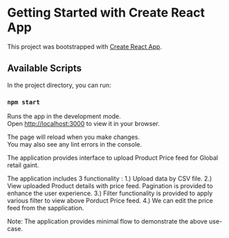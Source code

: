 # Getting Started with Create React App

This project was bootstrapped with [Create React App](https://github.com/facebook/create-react-app).

## Available Scripts

In the project directory, you can run:

### `npm start`

Runs the app in the development mode.\
Open [http://localhost:3000](http://localhost:3000) to view it in your browser.

The page will reload when you make changes.\
You may also see any lint errors in the console.

The application provides interface to upload Product Price feed for Global retail gaint.

The application includes 3 functionality :
1.) Upload data by CSV file.
2.) View uploaded Product details with price feed. Pagination is provided to enhance the user experience.
3.) Filter functionality is provided to apply various filter to view above Porduct Price feed.
4.) We can edit the price feed from the sapplication.

Note: The application provides minimal flow to demonstrate the above use-case. 

